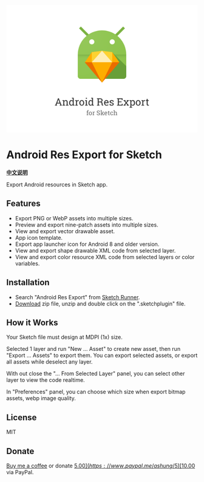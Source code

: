 ![](android_res_export.png)

# Android Res Export for Sketch

**[中文说明](https://github.com/Ashung/Android_Res_Export/blob/master/README_zh.md)**

Export Android resources in Sketch app. 

## Features

- Export PNG or WebP assets into multiple sizes.
- Preview and export nine-patch assets into multiple sizes.
- View and export vector drawable asset.
- App icon template.
- Export app launcher icon for Android 8 and older version.
- View and export shape drawable XML code from selected layer.
- View and export color resource XML code from selected layers or color variables.

## Installation

- Search "Android Res Export" from [Sketch Runner](http://sketchrunner.com/).
- [Download](https://github.com/Ashung/iAndroid_Res_Export/releases/latest/download/android_res_export.sketchplugin.zip) zip file, unzip and double click on the ".sketchplugin" file.

## How it Works

Your Sketch file must design at MDPI (1x) size.

Selected 1 layer and run "New ... Asset" to create new asset, then run "Export ... Assets" to export them. You can export selected assets, or export all assets while deselect any layer.

With out close the "... From Selected Layer" panel, you can select other layer to view the code realtime.

In "Preferences" panel, you can choose which size when export bitmap assets, webp image quality.

## License

MIT

## Donate

[Buy me a coffee](https://www.buymeacoffee.com/ashung) or donate [$5.00](https://www.paypal.me/ashung/5) [$10.00](https://www.paypal.me/ashung/10) via PayPal.
